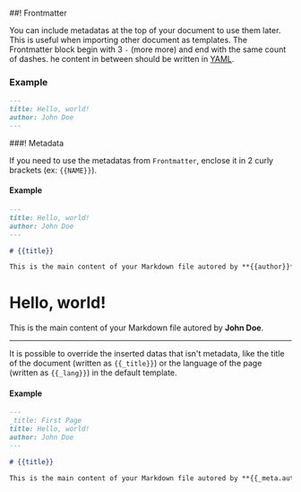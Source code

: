 ##! Frontmatter

You can include metadatas at the top of your document to use them later. This is useful when importing other document as templates.
The Frontmatter block begin with 3 `-` (more more) and end with the same count of dashes.
he content in between should be written in [YAML](https://docs.ansible.com/ansible/latest/reference_appendices/YAMLSyntax.html).

### Example

```md
---     
title: Hello, world!
author: John Doe
---
```

###! Metadata

If you need to use the metadatas from `Frontmatter`, enclose it in 2 curly brackets (ex: `{{NAME}}`).

#### Example

```md
---     
title: Hello, world!
author: John Doe
---     

# {{title}}

This is the main content of your Markdown file autored by **{{author}}**.

```

# Hello, world!

This is the main content of your Markdown file autored by **John Doe**.

---

It is possible to override the inserted datas that isn't metadata, like the title of the document (written as `{{_title}}`) or the language of the page (written as `{{_lang}}`) in the default template.

#### Example

```md
---
_title: First Page
title: Hello, world!
author: John Doe
---     

# {{title}}

This is the main content of your Markdown file autored by **{{_meta.author}}**.

```
